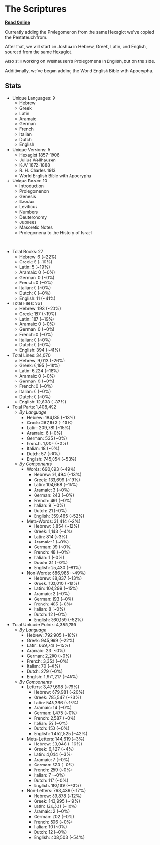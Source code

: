 # The Scriptures

**[Read Online](https://r-neal-kelly.github.io/the_scriptures/)**

Currently adding the Prolegomenon from the same Hexaglot we've copied the Pentateuch from.

After that, we will start on Joshua in Hebrew, Greek, Latin, and English, sourced from the same Hexaglot.

Also still working on Wellhausen's Prolegomena in English, but on the side.

Additionally, we've begun adding the World English Bible with Apocrypha.

## Stats

- Unique Languages: 9
    - Hebrew
    - Greek
    - Latin
    - Aramaic
    - German
    - French
    - Italian
    - Dutch
    - English
- Unique Versions: 5
    - Hexaglot 1857-1906
    - Julius Wellhausen
    - KJV 1872-1888
    - R. H. Charles 1913
    - World English Bible with Apocrypha
- Unique Books: 10
    - Introduction
    - Prolegomenon
    - Genesis
    - Exodus
    - Leviticus
    - Numbers
    - Deuteronomy
    - Jubilees
    - Masoretic Notes
    - Prolegomena to the History of Israel

<br>

- Total Books: 27
    - Hebrew: 6 (~22%)
    - Greek: 5 (~19%)
    - Latin: 5 (~19%)
    - Aramaic: 0 (~0%)
    - German: 0 (~0%)
    - French: 0 (~0%)
    - Italian: 0 (~0%)
    - Dutch: 0 (~0%)
    - English: 11 (~41%)
- Total Files: 961
    - Hebrew: 193 (~20%)
    - Greek: 187 (~19%)
    - Latin: 187 (~19%)
    - Aramaic: 0 (~0%)
    - German: 0 (~0%)
    - French: 0 (~0%)
    - Italian: 0 (~0%)
    - Dutch: 0 (~0%)
    - English: 394 (~41%)
- Total Lines: 34,070
    - Hebrew: 9,013 (~26%)
    - Greek: 6,195 (~18%)
    - Latin: 6,224 (~18%)
    - Aramaic: 0 (~0%)
    - German: 0 (~0%)
    - French: 0 (~0%)
    - Italian: 0 (~0%)
    - Dutch: 0 (~0%)
    - English: 12,638 (~37%)
- Total Parts: 1,408,492
    - <i>By Language</i>
        - Hebrew: 184,185 (~13%)
        - Greek: 267,852 (~19%)
        - Latin: 209,781 (~15%)
        - Aramaic: 6 (~0%)
        - German: 535 (~0%)
        - French: 1,004 (~0%)
        - Italian: 18 (~0%)
        - Dutch: 57 (~0%)
        - English: 745,054 (~53%)
    - <i>By Components</i>
        - Words: 690,093 (~49%)
            - Hebrew: 91,494 (~13%)
            - Greek: 133,699 (~19%)
            - Latin: 104,668 (~15%)
            - Aramaic: 3 (~0%)
            - German: 243 (~0%)
            - French: 491 (~0%)
            - Italian: 9 (~0%)
            - Dutch: 21 (~0%)
            - English: 359,465 (~52%)
        - Meta-Words: 31,414 (~2%)
            - Hebrew: 3,854 (~12%)
            - Greek: 1,143 (~4%)
            - Latin: 814 (~3%)
            - Aramaic: 1 (~0%)
            - German: 99 (~0%)
            - French: 48 (~0%)
            - Italian: 1 (~0%)
            - Dutch: 24 (~0%)
            - English: 25,430 (~81%)
        - Non-Words: 686,985 (~49%)
            - Hebrew: 88,837 (~13%)
            - Greek: 133,010 (~19%)
            - Latin: 104,299 (~15%)
            - Aramaic: 2 (~0%)
            - German: 193 (~0%)
            - French: 465 (~0%)
            - Italian: 8 (~0%)
            - Dutch: 12 (~0%)
            - English: 360,159 (~52%)
- Total Unicode Points: 4,385,756
    - <i>By Language</i>
        - Hebrew: 792,905 (~18%)
        - Greek: 945,969 (~22%)
        - Latin: 669,741 (~15%)
        - Aramaic: 23 (~0%)
        - German: 2,200 (~0%)
        - French: 3,352 (~0%)
        - Italian: 70 (~0%)
        - Dutch: 279 (~0%)
        - English: 1,971,217 (~45%)
    - <i>By Components</i>
        - Letters: 3,477,698 (~79%)
            - Hebrew: 679,981 (~20%)
            - Greek: 795,547 (~23%)
            - Latin: 545,366 (~16%)
            - Aramaic: 14 (~0%)
            - German: 1,475 (~0%)
            - French: 2,587 (~0%)
            - Italian: 53 (~0%)
            - Dutch: 150 (~0%)
            - English: 1,452,525 (~42%)
        - Meta-Letters: 144,619 (~3%)
            - Hebrew: 23,046 (~16%)
            - Greek: 6,427 (~4%)
            - Latin: 4,044 (~3%)
            - Aramaic: 7 (~0%)
            - German: 523 (~0%)
            - French: 259 (~0%)
            - Italian: 7 (~0%)
            - Dutch: 117 (~0%)
            - English: 110,189 (~76%)
        - Non-Letters: 763,439 (~17%)
            - Hebrew: 89,878 (~12%)
            - Greek: 143,995 (~19%)
            - Latin: 120,331 (~16%)
            - Aramaic: 2 (~0%)
            - German: 202 (~0%)
            - French: 506 (~0%)
            - Italian: 10 (~0%)
            - Dutch: 12 (~0%)
            - English: 408,503 (~54%)
